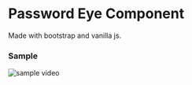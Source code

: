 # Password Eye Component
Made with bootstrap and vanilla js.

### Sample
![sample video](https://media.giphy.com/media/Z8kQkRG3wwJrUcc7TS/giphy.gif)
